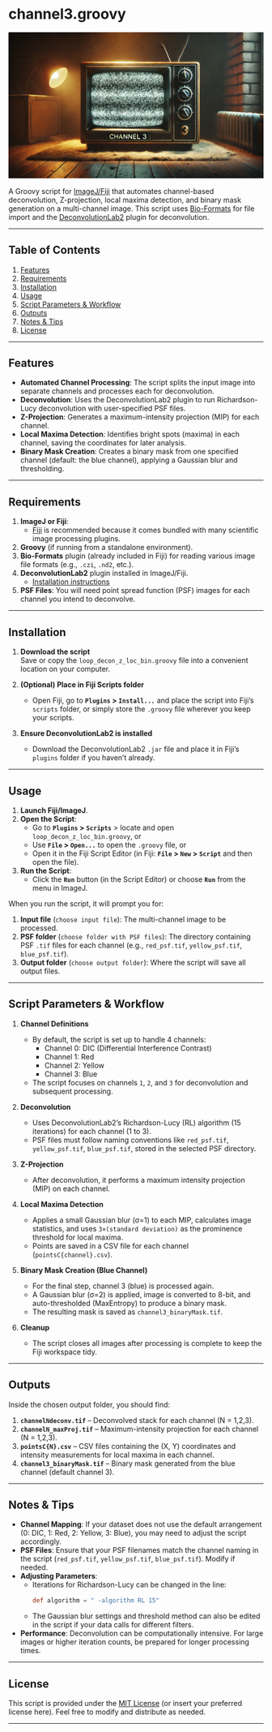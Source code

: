 # channel3.groovy

![TV](TV.png)

A Groovy script for [ImageJ/Fiji](https://imagej.net/software/fiji/) that automates channel-based deconvolution, Z-projection, local maxima detection, and binary mask generation on a multi-channel image. This script uses [Bio-Formats](https://www.openmicroscopy.org/bio-formats/) for file import and the [DeconvolutionLab2](https://github.com/Biocomputing-UTech/DeconvolutionLab2) plugin for deconvolution.

---

## Table of Contents
1. [Features](#features)  
2. [Requirements](#requirements)  
3. [Installation](#installation)  
4. [Usage](#usage)  
5. [Script Parameters & Workflow](#script-parameters--workflow)  
6. [Outputs](#outputs)  
7. [Notes & Tips](#notes--tips)  
8. [License](#license)

---

## Features

- **Automated Channel Processing**: The script splits the input image into separate channels and processes each for deconvolution.
- **Deconvolution**: Uses the DeconvolutionLab2 plugin to run Richardson-Lucy deconvolution with user-specified PSF files.
- **Z-Projection**: Generates a maximum-intensity projection (MIP) for each channel.
- **Local Maxima Detection**: Identifies bright spots (maxima) in each channel, saving the coordinates for later analysis.
- **Binary Mask Creation**: Creates a binary mask from one specified channel (default: the blue channel), applying a Gaussian blur and thresholding.

---

## Requirements

1. **ImageJ or Fiji**:  
   - [Fiji](https://imagej.net/software/fiji/) is recommended because it comes bundled with many scientific image processing plugins.
2. **Groovy** (if running from a standalone environment).
3. **Bio-Formats** plugin (already included in Fiji) for reading various image file formats (e.g., `.czi`, `.nd2`, etc.).
4. **DeconvolutionLab2** plugin installed in ImageJ/Fiji.  
   - [Installation instructions](https://github.com/Biocomputing-UTech/DeconvolutionLab2/wiki/Install)
5. **PSF Files**: You will need point spread function (PSF) images for each channel you intend to deconvolve.

---

## Installation

1. **Download the script**  
   Save or copy the `loop_decon_z_loc_bin.groovy` file into a convenient location on your computer.

2. **(Optional) Place in Fiji Scripts folder**  
   - Open Fiji, go to **`Plugins` > `Install...`** and place the script into Fiji’s `scripts` folder, or simply store the `.groovy` file wherever you keep your scripts.

3. **Ensure DeconvolutionLab2 is installed**  
   - Download the DeconvolutionLab2 `.jar` file and place it in Fiji’s `plugins` folder if you haven’t already.

---

## Usage

1. **Launch Fiji/ImageJ**.
2. **Open the Script**:  
   - Go to **`Plugins` > `Scripts`** > locate and open `loop_decon_z_loc_bin.groovy`, or  
   - Use **`File` > `Open...`** to open the `.groovy` file, or  
   - Open it in the Fiji Script Editor (in Fiji: **`File` > `New` > `Script`** and then open the file).
3. **Run the Script**:  
   - Click the **`Run`** button (in the Script Editor) or choose **`Run`** from the menu in ImageJ.

When you run the script, it will prompt you for:

1. **Input file** (`choose input file`): The multi-channel image to be processed.  
2. **PSF folder** (`choose folder with PSF files`): The directory containing PSF `.tif` files for each channel (e.g., `red_psf.tif`, `yellow_psf.tif`, `blue_psf.tif`).  
3. **Output folder** (`choose output folder`): Where the script will save all output files.

---

## Script Parameters & Workflow

1. **Channel Definitions**  
   - By default, the script is set up to handle 4 channels:
     - Channel 0: DIC (Differential Interference Contrast)  
     - Channel 1: Red  
     - Channel 2: Yellow  
     - Channel 3: Blue  
   - The script focuses on channels `1`, `2`, and `3` for deconvolution and subsequent processing.

2. **Deconvolution**  
   - Uses DeconvolutionLab2’s Richardson-Lucy (RL) algorithm (15 iterations) for each channel (1 to 3).
   - PSF files must follow naming conventions like `red_psf.tif`, `yellow_psf.tif`, `blue_psf.tif`, stored in the selected PSF directory.

3. **Z-Projection**  
   - After deconvolution, it performs a maximum intensity projection (MIP) on each channel.

4. **Local Maxima Detection**  
   - Applies a small Gaussian blur (σ=1) to each MIP, calculates image statistics, and uses `3×(standard deviation)` as the prominence threshold for local maxima.  
   - Points are saved in a CSV file for each channel (`pointsC{channel}.csv`).

5. **Binary Mask Creation (Blue Channel)**  
   - For the final step, channel 3 (blue) is processed again.  
   - A Gaussian blur (σ=2) is applied, image is converted to 8-bit, and auto-thresholded (MaxEntropy) to produce a binary mask.  
   - The resulting mask is saved as `channel3_binaryMask.tif`.

6. **Cleanup**  
   - The script closes all images after processing is complete to keep the Fiji workspace tidy.

---

## Outputs

Inside the chosen output folder, you should find:

1. **`channelNdeconv.tif`** – Deconvolved stack for each channel (N = 1,2,3).  
2. **`channelN_maxProj.tif`** – Maximum-intensity projection for each channel (N = 1,2,3).  
3. **`pointsC{N}.csv`** – CSV files containing the (X, Y) coordinates and intensity measurements for local maxima in each channel.  
4. **`channel3_binaryMask.tif`** – Binary mask generated from the blue channel (default channel 3).

---

## Notes & Tips

- **Channel Mapping**: If your dataset does not use the default arrangement (0: DIC, 1: Red, 2: Yellow, 3: Blue), you may need to adjust the script accordingly.
- **PSF Files**: Ensure that your PSF filenames match the channel naming in the script (`red_psf.tif`, `yellow_psf.tif`, `blue_psf.tif`). Modify if needed.
- **Adjusting Parameters**: 
  - Iterations for Richardson-Lucy can be changed in the line:  
    ```groovy
    def algorithm = " -algorithm RL 15"
    ```
  - The Gaussian blur settings and threshold method can also be edited in the script if your data calls for different filters.
- **Performance**: Deconvolution can be computationally intensive. For large images or higher iteration counts, be prepared for longer processing times.

---

## License

This script is provided under the [MIT License](./LICENSE) (or insert your preferred license here). Feel free to modify and distribute as needed.

---
